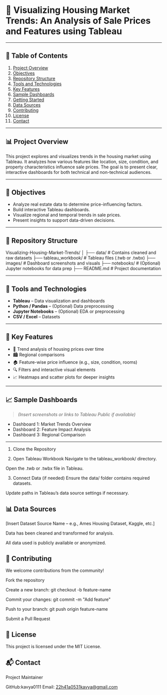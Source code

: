 # 🏡 Visualizing Housing Market Trends: An Analysis of Sale Prices and Features using Tableau

---

## 📘 Table of Contents

1. [Project Overview](#project-overview)  
2. [Objectives](#objectives)  
3. [Repository Structure](#repository-structure)  
4. [Tools and Technologies](#tools-and-technologies)  
5. [Key Features](#key-features)  
6. [Sample Dashboards](#sample-dashboards)  
7. [Getting Started](#getting-started)  
8. [Data Sources](#data-sources)  
9. [Contributing](#contributing)  
10. [License](#license)  
11. [Contact](#contact)  

---

## 📊 Project Overview

This project explores and visualizes trends in the housing market using Tableau. It analyzes how various features like location, size, condition, and property characteristics influence sale prices. The goal is to present clear, interactive dashboards for both technical and non-technical audiences.

---

## 🎯 Objectives

- Analyze real estate data to determine price-influencing factors.
- Build interactive Tableau dashboards.
- Visualize regional and temporal trends in sale prices.
- Present insights to support data-driven decisions.

---

## 📁 Repository Structure
Visualizing-Housing-Market-Trends/
│
├── data/ # Contains cleaned and raw datasets
├── tableau_workbook/ # Tableau files (.twb or .twbx)
├── images/ # Dashboard screenshots and visuals
├── notebooks/ # (Optional) Jupyter notebooks for data prep
├── README.md # Project documentation

---

## 🧰 Tools and Technologies

- **Tableau** – Data visualization and dashboards  
- **Python / Pandas** – (Optional) Data preprocessing  
- **Jupyter Notebooks** – (Optional) EDA or preprocessing  
- **CSV / Excel** – Datasets  

---

## 📌 Key Features

- 📅 Trend analysis of housing prices over time  
- 🏙️ Regional comparisons  
- 🏠 Feature-wise price influence (e.g., size, condition, rooms)  
- 🔍 Filters and interactive visual elements  
- 📈 Heatmaps and scatter plots for deeper insights  

---

## 📈 Sample Dashboards

> *(Insert screenshots or links to Tableau Public if available)*

- Dashboard 1: Market Trends Overview  
- Dashboard 2: Feature Impact Analysis  
- Dashboard 3: Regional Comparison  

---
1. Clone the Repository
    
2. Open Tableau Workbook
Navigate to the tableau_workbook/ directory.

Open the .twb or .twbx file in Tableau.

3. Connect Data (if needed)
Ensure the data/ folder contains required datasets.

Update paths in Tableau’s data source settings if necessary.

## 📊 Data Sources

[Insert Dataset Source Name – e.g., Ames Housing Dataset, Kaggle, etc.]

Data has been cleaned and transformed for analysis.

All data used is publicly available or anonymized.

## 🤝 Contributing
We welcome contributions from the community!

Fork the repository

Create a new branch: git checkout -b feature-name

Commit your changes: git commit -m "Add feature"

Push to your branch: git push origin feature-name

Submit a Pull Request

## 📜 License
This project is licensed under the MIT License.

## 📬 Contact
Project Maintainer

GitHub:kavya0111
Email: 22h41a0531kavya@gmail.com
